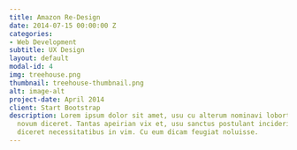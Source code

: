 ```yaml
---
title: Amazon Re-Design
date: 2014-07-15 00:00:00 Z
categories:
- Web Development
subtitle: UX Design 
layout: default
modal-id: 4
img: treehouse.png
thumbnail: treehouse-thumbnail.png
alt: image-alt
project-date: April 2014
client: Start Bootstrap
description: Lorem ipsum dolor sit amet, usu cu alterum nominavi lobortis. At duo
  novum diceret. Tantas apeirian vix et, usu sanctus postulant inciderint ut, populo
  diceret necessitatibus in vim. Cu eum dicam feugiat noluisse.
---
```


